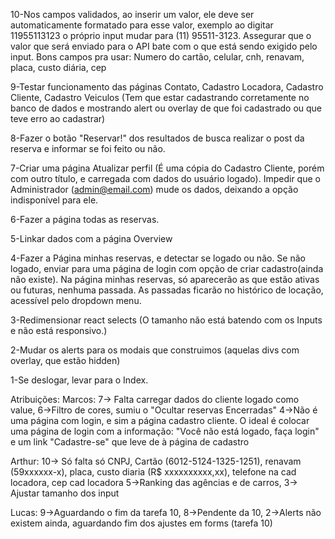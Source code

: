 10-Nos campos validados, ao inserir um valor, ele deve ser automaticamente formatado para esse valor, exemplo ao digitar 11955113123 o próprio input mudar para (11) 95511-3123. Assegurar que o valor que será enviado para o API bate com o que está sendo exigido pelo input. Bons campos pra usar: Numero do cartão, celular, cnh, renavam, placa, custo diária, cep

9-Testar funcionamento das páginas Contato, Cadastro Locadora, Cadastro Cliente, Cadastro Veiculos (Tem que estar cadastrando corretamente no banco de dados e mostrando alert ou overlay de que foi cadastrado ou que teve erro ao cadastrar)

8-Fazer o botão "Reservar!" dos resultados de busca realizar o post da reserva e informar se foi feito ou não.

7-Criar uma página Atualizar perfil (É uma cópia do Cadastro Cliente, porém com outro título, e carregada com dados do usuário logado). Impedir que o Administrador (admin@email.com) mude os dados, deixando a opção indisponível para ele.

6-Fazer a página todas as reservas.

5-Linkar dados com a página Overview

4-Fazer a Página minhas reservas, e detectar se logado ou não. Se não logado, enviar para uma página de login com opção de criar cadastro(ainda não existe). Na página minhas reservas, só aparecerão as que estão ativas ou futuras, nenhuma passada. As passadas ficarão no histórico de locação, acessível pelo dropdown menu.

3-Redimensionar react selects (O tamanho não está batendo com os Inputs e não está responsivo.)

2-Mudar os alerts para os modais que construimos (aquelas divs com overlay, que estão hidden)

1-Se deslogar, levar para o Index.

Atribuições: Marcos: 7-> Falta carregar dados do cliente logado como value, 6->Filtro de cores, sumiu o "Ocultar reservas Encerradas" 4->Não é uma página com login, e sim a página cadastro cliente. O ideal é colocar uma página de login com a informação: "Você não está logado, faça login" e um link "Cadastre-se" que leve de à página de cadastro

Arthur: 10-> Só falta só CNPJ, Cartão (6012-5124-1325-1251), renavam (59xxxxxx-x), placa, custo diaria (R$ xxxxxxxxxx,xx), telefone na cad locadora, cep cad locadora 5->Ranking das agências e de carros, 3-> Ajustar tamanho dos input

Lucas: 9->Aguardando o fim da tarefa 10, 8->Pendente da 10, 2->Alerts não existem ainda, aguardando fim dos ajustes em forms (tarefa 10)
